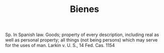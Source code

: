 ---
title: Bienes
letter: B
permalink: "/definitions/bld-bienes.html"
body: Sp. In Spanish law. Goods; property of every description, including real as
  well as personal property; all things (not being persons) which may serve for the
  uses of man. Larkin v. U. S., 14 Fed. Cas. 1154
published_at: '2018-07-07'
source: Black's Law Dictionary 2nd Ed (1910)
layout: post
---